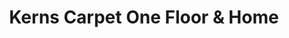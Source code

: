 ---
title: "Kerns Carpet One Floor & Home"
url: /mequon/kerns-carpet-one-floor-and-home/
shop: carpet
---